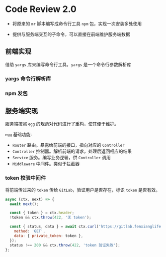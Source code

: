 <!--
 * @Descripttion: 
 * @version: 
 * @Author: qiuxchao
 * @Date: 2022-08-18 15:45:21
 * @LastEditors: qiuxchao
 * @LastEditTime: 2022-08-30 17:04:14
-->
# Code Review 2.0

- 将原来的 `mr` 脚本编写成命令行工具 `npm` 包，实现一次安装多处使用

- 提供与服务端交互的子命令，可以直接在前端维护服务端数据

## 前端实现

借助 `yargs` 库来编写命令行工具，`yargs` 是一个命令行参数解析库

### yargs 命令行解析库

### npm 发包

## 服务端实现

服务端按照 `egg` 的规范对代码进行了重构，使其便于维护。

`egg` 基础功能:

- `Router` 路由。暴露给前端的接口，指向对应的 `Controller`
- `Controller` 控制器。解析前端的请求，处理后返回相应的结果
- `Service` 服务。编写业务逻辑，供 `Controller` 调用
- `Middleware` 中间件。类似于拦截器

### token 校验中间件

将前端传过来的 `token` 传给 `GitLab`，验证用户是否存在，标识 `token` 是否有效。

```js
async (ctx, next) => {
  await next();

  const { token } = ctx.header;
  !token && ctx.throw(422, '无 token');

  const { status, data } = await ctx.curl('https://gitlab.fenxianglife.com/api/v4/user', {
    method: 'GET',
    data: { private_token: token },
  });
  status !== 200 && ctx.throw(422, 'token 验证失败');
};
```
